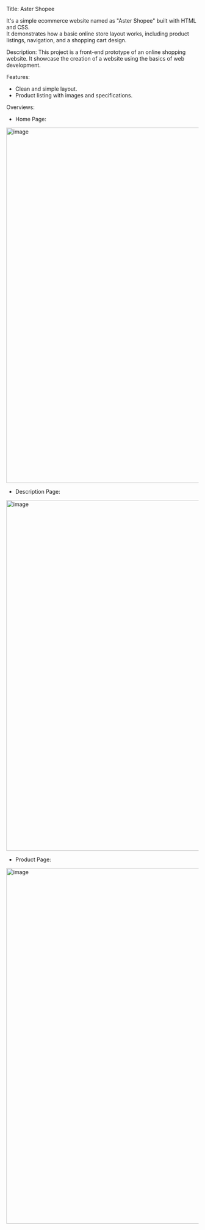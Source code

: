 Title: Aster Shopee  

It's a simple ecommerce website named as "Aster Shopee" built with HTML and CSS.  
It demonstrates how a basic online store layout works, including product listings, navigation, and a shopping cart design.  


Description: 
This project is a front-end prototype of an online shopping website. It showcase the creation of a website using the basics of web development.

Features:
* Clean and simple layout.
* Product listing with images and specifications.

Overviews:
* Home Page:
<img width="1902" height="928" alt="image" src="https://github.com/user-attachments/assets/204d0c00-7a18-433d-82b0-3c2713789b34" />

* Description Page:
<img width="1911" height="916" alt="image" src="https://github.com/user-attachments/assets/1ee92e03-029a-482c-b04f-4cee96fb662d" />

* Product Page:
<img width="1919" height="929" alt="image" src="https://github.com/user-attachments/assets/f161e2b6-002d-48e0-a6b2-99c99b8fef9e" />
